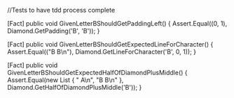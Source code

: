 //Tests to have tdd process complete

 [Fact]
 public void GivenLetterBShouldGetPaddingLeft()
 {
     Assert.Equal((0, 1), Diamond.GetPadding('B', 'B'));
 }

 [Fact]
 public void GivenLetterBShouldGetExpectedLineForCharacter()
 {
     Assert.Equal(("B B\n"), Diamond.GetLineForCharacter('B', 0, 1));
 }

 [Fact]
 public void GivenLetterBShouldGetExpectedHalfOfDiamondPlusMiddle()
 {
     Assert.Equal(new List<string> { " A\n", "B B\n" }, Diamond.GetHalfOfDiamondPlusMiddle('B'));
 }
